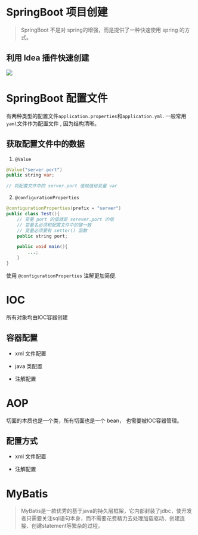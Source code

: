 # SpringBoot 项目创建
>SpringBoot 不是对 spring的增强，而是提供了一种快速使用 spring 的方式。


## 利用 Idea 插件快速创建
![](Pasted%20image%2020240909185357.png)


# SpringBoot 配置文件
有两种类型的配置文件`application.properties`和`application.yml`. 一般常用`yaml`文件作为配置文件 , 因为结构清晰。

## 获取配置文件中的数据
1. `@Value`
```Java
@Value("server.port")
public string var;

// 将配置文件中的 server.port 值赋值给变量 var
```

2. `@configurationProperties`
```Java
@configurationProperties(prefix = "server")
public class Test(){
	// 变量 port 的值就是 serever.port 的值
	// 变量名必须和配置文件中的键一致
	// 变量必须要有 setter() 函数
	public string port;	

	public void main(){
		...;
	}
}
```

使用 `@configurationProperties` 注解更加简便.


# IOC
所有对象均由IOC容器创建
## 容器配置
- xml 文件配置

- java 类配置

- 注解配置


# AOP
切面的本质也是一个类，所有切面也是一个 bean， 也需要被IOC容器管理。
## 配置方式
- xml 文件配置

- 注解配置

# MyBatis
>MyBatis是一款优秀的基于java的持久层框架，它内部封装了jdbc，使开发者只需要关注sql语句本身，而不需要花费精力去处理加载驱动、创建连接、创建statement等繁杂的过程。

